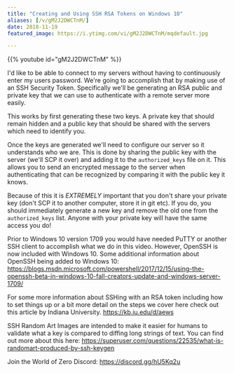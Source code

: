 ```yaml
---
title: "Creating and Using SSH RSA Tokens on Windows 10"
aliases: [/v/gM2J2DWCTnM/]
date: 2018-11-19
featured_image: https://i.ytimg.com/vi/gM2J2DWCTnM/mqdefault.jpg

---
```


{{% youtube id="gM2J2DWCTnM" %}}

I'd like to be able to connect to my servers without having to continuously enter my users password. We're going to accomplish that by making use of an SSH Security Token. Specifically we'll be generating an RSA public and private key that we can use to authenticate with a remote server more easily.

This works by first generating these two keys. A private key that should remain hidden and a public key that should be shared with the servers which need to identify you.

Once the keys are generated we'll need to configure our server so it understands who we are. This is done by sharing the public key with the server (we'll SCP it over) and adding it to the `authorized_keys` file on it. This allows you to send an encrypted message to the server when authenticating that can be recognized by comparing it with the public key it knows.

Because of this it is *EXTREMELY* important that you don't share your private key (don't SCP it to another computer, store it in git etc). If you do, you should immediately generate a new key and remove the old one from the `authorized_keys` list. Anyone with your private key will have the same access you do!

Prior to Windows 10 version 1709 you would have needed PuTTY or another SSH client to accomplish what we do in this video. However, OpenSSH is now included with Windows 10. Some additional information about OpenSSH being added to Windows 10: https://blogs.msdn.microsoft.com/powershell/2017/12/15/using-the-openssh-beta-in-windows-10-fall-creators-update-and-windows-server-1709/

For some more information about SSHing with an RSA token including how to set things up or a bit more detail on the steps we cover here check out this article by Indiana University. https://kb.iu.edu/d/aews

SSH Random Art Images are intended to make it easier for humans to validate what a key is compared to diffing long strings of text. You can find out more about this here: https://superuser.com/questions/22535/what-is-randomart-produced-by-ssh-keygen

Join the World of Zero Discord: https://discord.gg/hU5Kq2u